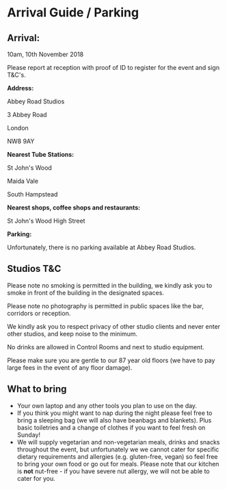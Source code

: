 # Arrival Guide / Parking

## **Arrival:** 

10am, 10th November 2018

Please report at reception with proof of ID to register for the event and sign T&C's. 

**Address:**

Abbey Road Studios

3 Abbey Road

London

NW8 9AY

**Nearest Tube Stations:**

St John's Wood

Maida Vale

South Hampstead

**Nearest shops, coffee shops and restaurants:**

St John's Wood High Street

**Parking:**

Unfortunately, there is no parking available at Abbey Road Studios.

## **Studios T&C**

Please note no smoking is permitted in the building, we kindly ask you to smoke in front of the building in the designated spaces.

Please note no photography is permitted in public spaces like the bar, corridors or reception.

We kindly ask you to respect privacy of other studio clients and never enter other studios, and keep noise to the minimum.

No drinks are allowed in Control Rooms and next to studio equipment.

Please make sure you are gentle to our 87 year old floors \(we have to pay large fees in the event of any floor damage\).

## What to bring <a id="what-to-bring"></a>

* Your own laptop and any other tools you plan to use on the day.
* If you think you might want to nap during the night please feel free to bring a sleeping bag \(we will also have beanbags and blankets\). Plus basic toiletries and a change of clothes if you want to feel fresh on Sunday!
* We will supply vegetarian and non-vegetarian meals, drinks and snacks throughout the event, but unfortunately we we cannot cater for specific dietary requirements and allergies \(e.g. gluten-free, vegan\) so feel free to bring your own food or go out for meals. Please note that our kitchen is **not** nut-free - if you have severe nut allergy, we will not be able to cater for you.


